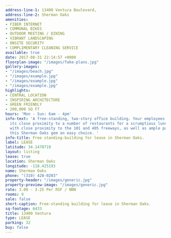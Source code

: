 ```yaml
---
address-line-1: 13400 Ventura Boulevard,
address-line-2: Sherman Oaks
amenities:
- FIBER INTERNET
- COMMUNAL BIKES
- OUTDOOR MEETING / DINING
- VIBRANT LANDSCAPING
- ONSITE SECURITY
- COMPLIMENTARY CLEANING SERVICE
available: true
date: 2017-08-31 22:14:57 +0000
floorplan-image: "/images/fake-plans.jpg"
gallery-images:
- "/images/beach.jpg"
- "/images/example.jpg"
- "/images/example.jpg"
- "/images/example.jpg"
highlights:
- CENTRAL LOCATION
- INSPIRING ARCHITECTURE
- GREEN FRIENDLY
- 200,000 SQ FT
hours: 'Mon - Sun: 6am - 4pm'
info-text: 'A free-standing, two-story office building. Your employees will appreciate
  its close proximity to a number of restaurants for a scrumptious lunch. This coupled
  with close proximity to the 101 and 405 freeways, as well as ample parking make
  this Sherman Oaks gem an easy choice. '
info-title: Free standing-building for lease in Sherman Oaks.
label: LEASE
latitude: 34.1470719
layout: listing
lease: true
location: Sherman Oaks
longitude: -118.425193
name: Sherman Oaks
phone: "(310) 428-0203"
property-header: "/images/generic.jpg"
property-preview-image: "/images/generic.jpg"
rate: 3.00 - 3.25 Per RSF / NNN
rooms: 9
sale: false
short-caption: Free-standing building for lease in Sherman Oaks.
sq-footage: 6433
title: 13400 Ventura
type: LEASE
parking: 32
buy: false
---
```

